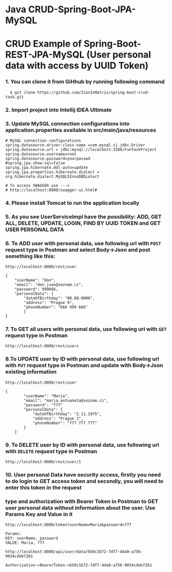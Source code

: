 # Java CRUD-Spring-Boot-JPA-MySQL


# CRUD Example of Spring-Boot-REST-JPA-MySQL (User personal data with access by UUID Token)

### 1. You can clone it from GiHhub by running following command

```
  $ git clone https://github.com/ZionInMatrix/spring-boot-crud-task.git
```

### 2. Import project into Intellij IDEA Ultimate

### 3. Update MySQL connection configurations into application.properties available in src/main/java/resources

```
# MySQL connection configurations
spring.datasource.driver-class-name =com.mysql.cj.jdbc.Driver
spring.datasource.url = jdbc:mysql://localhost:3306/FunTaskProject
spring.datasource.username=root
spring.datasource.password=yourpasswd
#spring.jpa.show-sql=false
spring.jpa.hibernate.ddl-auto=update
spring.jpa.properties.hibernate.dialect = org.hibernate.dialect.MySQL5InnoDBDialect

# To access SWAGGER use --->
# http://localhost:8080/swagger-ui.html#
```

### 4. Please install Tomcat to run the application locally

### 5. As you see UserServiceImpl have the possibility: ADD, GET ALL, DELETE, UPDATE, LOGIN, FIND BY UUID TOKEN and GET USER PERSONAL DATA

### 6. To ADD user with personal data, use following url with `POST` request type in Postman and select Body->Json and post something like this:

```
http://localhost:8080/rest/user

{
    "userName": "Don",
    "email": "don.juan@seznam.cz",
    "password": 999666,
    "personalData": {
        "dateOfBirthday": "00.00.0000",
        "address": "Prague 9",
        "phoneNumber": "666 999 666"
        }
}
```


### 7. To GET all users with personal data, use following url with `GET` request type in Postman

```
http://localhost:8080/rest/users
```

### 8.To UPDATE user by ID with personal data, use following url with `PUT` request type in Postman and update with Body->Json existing information

```
http://localhost:8080/rest/user

{
        "userName": "Maria",
        "email": "maria.antuaneta@seznam.cz",
        "password": "777"
        "personalData": {
            "dateOfBirthday": "2.11.1975",
            "address": "Prague 1",
            "phoneNumber": "777 777 777"
        }
    }
```
### 9. To DELETE user by ID with personal data, use following url with `DELETE` request type in Postman

```
http://localhost:8080/rest/user/1
```
### 10. User personal Data have security access, firstly you need to do login to GET access token and secondly, you will need to enter this token in the request   
### type and authorization with Bearer Token in Postman to GET user personal data without information about the user. Use Params Key and Value in it

```
http://localhost:8080/token?userName=Maria&password=777

Params: 
KEY: userName, password
VALUE: Maria, 777
```
```
http://localhost:8080/api/user/data/b50c1672-7df7-4da0-a756-9034cdeb7261

Authorization->BearerToken->b50c1672-7df7-4da0-a756-9034cdeb7261
```




